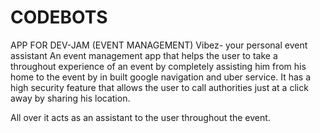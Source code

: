 # CODEBOTS
APP FOR DEV-JAM (EVENT MANAGEMENT)
Vibez- your personal event assistant
An event management app that helps the user to take a throughout experience 
of an event by completely assisting him from his home to
the event by in built google navigation and uber service.
It has a high security feature that allows the user to 
call authorities just at a click away by sharing his location.

All over it acts as an assistant to the user throughout the event.
